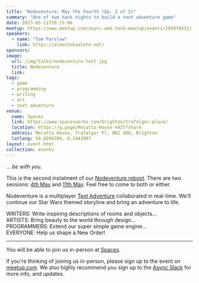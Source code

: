 ```yaml
---
title: "Nodeventure: May the Fourth (Ep. 2 of 2)"
summary: "One of two hack nights to build a text adventure game"
date: 2023-05-11T19:15:00
meetup: https://www.meetup.com/async-web-tech-meetup/events/293070432/
speakers:
  - name: "Tom Parslow"
    link: https://almostobsolete.net/
sponsors:
image:
  url: /img/talks/nodeventure-text.jpg
  title: Nodeventure
  link:
tags:
  - game
  - programming
  - writing
  - art
  - text adventure
venue:
  name: Spaces
  link: https://www.spacesworks.com/brighton/trafalgar-place/
  location: https://g.page/Mocatta-House-4437?share
  address: Mocatta House, Trafalgar Pl, BN1 4DU, Brighton
  latlong: 50.8294399,-0.1443907
layout: event.html
collection: events
---
```


_... be with you._

This is the second instalment of our [Nodeventure reboot][event-1]. There are two sessions: [4th May][event-1] and [11th May][event-2]. Feel free to come to both or either.

Nodeventure is a multiplayer [Text Adventure][ifiction] collaborated in real-time. We'll continue our Star Wars themed storyline and bring an adventure to life.

WRITERS: Write inspiring descriptions of rooms and objects...  
ARTISTS: Bring beauty to the world through design...  
PROGRAMMERS: Extend our super simple game engine...  
EVERYONE: Help us shape a New Order!

---

You will be able to join us in-person at [Spaces](https://www.spacesworks.com/brighton/trafalgar-place/).

If you're thinking of joining us in-person, please sign up to the event on [meetup.com](https://www.meetup.com/async-web-tech-meetup/events/293070432/). We also highly recommend you sign up to the [Async Slack](https://join.slack.com/t/asyncjs/shared_invite/zt-1aguxx86q-XjF_yWcFoJ8fyYYzoqgDaQ) for more info, and updates.

[ifiction]: https://en.wikipedia.org/wiki/Interactive_fiction
[event-1]: /nodeventure-may-the-fourth-ep1/
[event-2]: /nodeventure-may-the-fourth-ep2/
